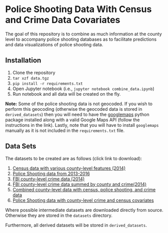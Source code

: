 # Police Shooting Data With Census and Crime Data Covariates

The goal of this repository is to combine as much information at the county level to accompany 
police shooting databases as to facilitate predictions and data visualizations of police shooting data.

## Installation

1. Clone the repository
2. ``tar xzf data.tgz``
3. ``pip install -r requirements.txt``
4. Open Jupyter notebook (i.e., ``jupyter notebook combine_data.ipynb``)
5. Run notebook and all data will be created on the fly.

**Note:** Some of the police shooting data is not geocoded. If you wish to perform
this geocoding (otherwise the geocoded data is stored in ``derived_datasets``) then
you will need to have the [googlemaps](https://github.com/googlemaps/google-maps-services-python) python package installed along with a valid Google Maps API (follow the instructions in the link). Lastly, note that you will have to install ``googlemaps`` manually as it is not included in the ``requirements.txt`` file.

## Data Sets

The datasets to be created are as follows (click link to download):

1. [Census data with various county-level features (2014)](https://raw.githubusercontent.com/jellis18/police_shooting_data/master/derived_datasets/county_level_census_data.csv)
2. [Police Shooting data from 2013-2016](https://raw.githubusercontent.com/jellis18/police_shooting_data/master/derived_datasets/combined_wp_mpv_shooting.csv)
3. [FBI county-level crime data (2014)](https://raw.githubusercontent.com/jellis18/police_shooting_data/master/derived_datasets/county_crime_data.csv)
4. [FBI county-level crime data summed by county and crime(2014)](https://raw.githubusercontent.com/jellis18/police_shooting_data/master/derived_datasets/summed_county_crime_data.csv)
5. [Combined county-level data with census, police shooting, and crime data](https://raw.githubusercontent.com/jellis18/police_shooting_data/master/derived_datasets/full_combined_county_data.csv)
6. [Police Shooting data with county-level crime and census covariates](https://raw.githubusercontent.com/jellis18/police_shooting_data/master/derived_datasets/shooting_data_with_county_covariates.csv)

Where possible intermediate datasets are downloaded directly from source. Otherwise they are stored in the ``datasets`` directory. 

Furthermore, all derived datasets will be stored in ``derived_datasets``.
